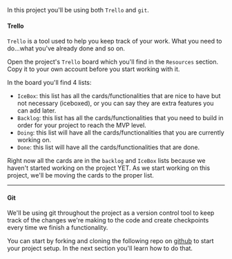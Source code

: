 In this project you'll be using both `Trello` and `git`.

#### Trello

`Trello` is a tool used to help you keep track of your work. What you need to do...what you've already done and so on.

Open the project's `Trello` board which you'll find in the `Resources` section. Copy it to your own account before you start working with it.

In the board you'll find 4 lists:

- `IceBox`: this list has all the cards/functionalities that are nice to have but not necessary (iceboxed), or you can say they are extra features you can add later.
- `Backlog`: this list has all the cards/functionalities that you need to build in order for your project to reach the MVP level.
- `Doing`: this list will have all the cards/functionalities that you are currently working on.
- `Done`: this list will have all the cards/functionalities that are done.

Right now all the cards are in the `backlog` and `IceBox` lists because we haven't started working on the project YET. As we start working on this project, we'll be moving the cards to the proper list.

---

#### Git

We'll be using git throughout the project as a version control tool to keep track of the changes we're making to the code and create checkpoints every time we finish a functionality.

You can start by forking and cloning the following repo on [github](https://github.com/grumpy13/TrackMyShows_ReactJS) to start your project setup. In the next section you'll learn how to do that.
